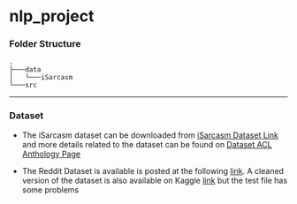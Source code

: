 # nlp_project

### Folder Structure
```
.
├───data
│   └───iSarcasm
└───src
```
---
### Dataset

* The iSarcasm dataset can be downloaded from [iSarcasm Dataset Link](https://aclanthology.org/attachments/2020.acl-main.118.Dataset.zip) and more details related to the dataset can be found on [Dataset ACL Anthology Page](https://aclanthology.org/2020.acl-main.118/)


* The Reddit Dataset is available is posted at the following [link](https://nlp.cs.princeton.edu/SARC/1.0/main/). A cleaned version of the dataset is also available on Kaggle [link](https://www.kaggle.com/datasets/danofer/sarcasm?resource=download&select=train-balanced-sarcasm.csv) but the test file has some problems
